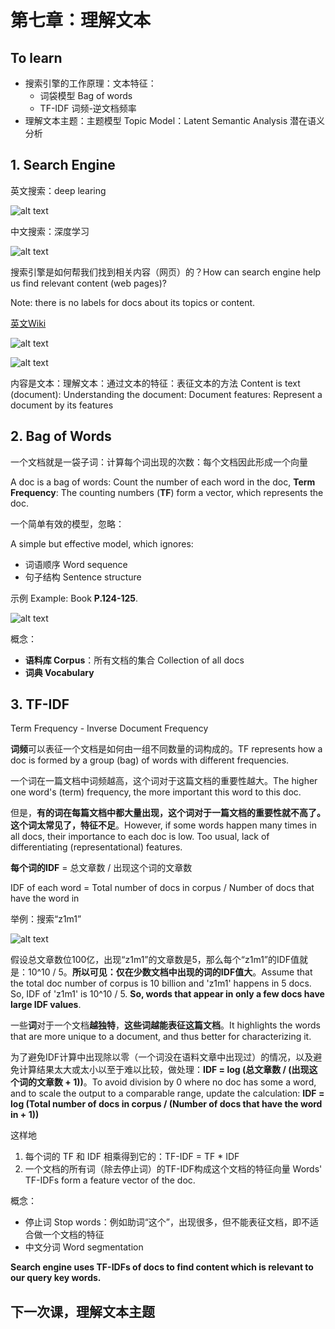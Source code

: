 [//]: # (Image References)

[image1]: ./Images/SearchEngine01.png
[image2]: ./Images/SearchEngine02.png
[image3]: ./Images/DeepLearningWiki01.png
[image4]: ./Images/DeepLearningWiki02.png
[image5]: ./Images/BagOfWords.jpg
[image6]: ./Images/z1m1_SearchResult.png

# 第七章：理解文本

## To learn

- 搜索引擎的工作原理：文本特征：
	+ 词袋模型 Bag of words
	+ TF-IDF 词频-逆文档频率
- 理解文本主题：主题模型 Topic Model：Latent Semantic Analysis 潜在语义分析

## 1. Search Engine

英文搜索：deep learing

![alt text][image1]

中文搜索：深度学习

![alt text][image2]

搜索引擎是如何帮我们找到相关内容（网页）的？How can search engine help us find relevant content (web pages)?

Note: there is no labels for docs about its topics or content.

[英文Wiki](https://en.wikipedia.org/wiki/Deep_learning)

![alt text][image3]

![alt text][image4]

内容是文本：理解文本：通过文本的特征：表征文本的方法
Content is text (document): Understanding the document: 
Document features: Represent a document by its features

## 2. Bag of Words

一个文档就是一袋子词：计算每个词出现的次数：每个文档因此形成一个向量

A doc is a bag of words: Count the number of each word in the doc, **Term Frequency**: The counting numbers (**TF**) form a vector, which represents the doc.

一个简单有效的模型，忽略：

A simple but effective model, which ignores:

- 词语顺序 Word sequence
- 句子结构 Sentence structure

示例 Example: Book **P.124-125**.

![alt text][image5]

概念：

- **语料库 Corpus**：所有文档的集合 Collection of all docs
- **词典 Vocabulary**

## 3. TF-IDF

Term Frequency - Inverse Document Frequency

**词频**可以表征一个文档是如何由一组不同数量的词构成的。TF represents how a doc is formed by a group (bag) of words with different frequencies.

一个词在一篇文档中词频越高，这个词对于这篇文档的重要性越大。The higher one word's (term) frequency, the more important this word to this doc.

但是，**有的词在每篇文档中都大量出现，这个词对于一篇文档的重要性就不高了。这个词太常见了，特征不足**。However, if some words happen many times in all docs, their importance to each doc is low. Too usual, lack of differentiating (representational) features.

**每个词的IDF** = 总文章数 / 出现这个词的文章数

IDF of each word = Total number of docs in corpus / Number of docs that have the word in 

举例：搜索“z1m1”

![alt text][image6]

假设总文章数位100亿，出现“z1m1”的文章数是5，那么每个“z1m1”的IDF值就是：10^10 / 5。**所以可见：仅在少数文档中出现的词的IDF值大**。Assume that the total doc number of corpus is 10 billion and 'z1m1' happens in 5 docs. So, IDF of 'z1m1' is 10^10 / 5. **So, words that appear in only a few docs have large IDF values**.

一些**词**对于一个文档**越独特**，**这些词越能表征这篇文档**。It highlights the words that are more unique to a document, and thus better for characterizing it. 

为了避免IDF计算中出现除以零（一个词没在语料文章中出现过）的情况，以及避免计算结果太大或太小以至于难以比较，做处理：**IDF = log (总文章数 / (出现这个词的文章数 + 1))**。To avoid division by 0 where no doc has some a word, and to scale the output to a comparable range, update the calculation: **IDF = log (Total number of docs in corpus / (Number of docs that have the word in + 1))**

这样地

1. 每个词的 TF 和 IDF 相乘得到它的：TF-IDF = TF * IDF
2. 一个文档的所有词（除去停止词）的TF-IDF构成这个文档的特征向量 Words' TF-IDFs form a feature vector of the doc.

概念：

- 停止词 Stop words：例如助词“这个”，出现很多，但不能表征文档，即不适合做一个文档的特征
- 中文分词 Word segmentation

**Search engine uses TF-IDFs of docs to find content which is relevant to our query key words.**

## 下一次课，理解文本主题


